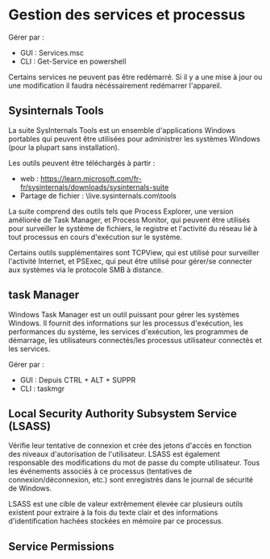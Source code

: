 # Gestion des services et processus

Gérer par :

* GUI : Services.msc
* CLI : Get-Service en powershell

Certains services ne peuvent pas être redémarré. Si il y a une mise à jour ou une modification il faudra nécéssairement redémarrer l'appareil.

## Sysinternals Tools

La suite SysInternals Tools est un ensemble d'applications Windows portables qui peuvent être utilisées pour administrer les systèmes Windows (pour la plupart sans installation). 

Les outils peuvent être téléchargés à partir :

* web : https://learn.microsoft.com/fr-fr/sysinternals/downloads/sysinternals-suite
* Partage de fichier : \\live.sysinternals.com\tools


La suite comprend des outils tels que Process Explorer, une version améliorée de Task Manager, et Process Monitor, qui peuvent être utilisés pour surveiller le système de fichiers, le registre et l'activité du réseau lié à tout processus en cours d'exécution sur le système. 

Certains outils supplémentaires sont TCPView, qui est utilisé pour surveiller l'activité Internet, et PSExec, qui peut être utilisé pour gérer/se connecter aux systèmes via le protocole SMB à distance.


## task Manager 

Windows Task Manager est un outil puissant pour gérer les systèmes Windows. Il fournit des informations sur les processus d'exécution, les performances du système, les services d'exécution, les programmes de démarrage, les utilisateurs connectés/les processus utilisateur connectés et les services.

Gérer par :

* GUI : Depuis CTRL + ALT + SUPPR
* CLI : taskmgr

## Local Security Authority Subsystem Service (LSASS) 

Vérifie leur tentative de connexion et crée des jetons d'accès en fonction des niveaux d'autorisation de l'utilisateur. LSASS est également responsable des modifications du mot de passe du compte utilisateur. Tous les événements associés à ce processus (tentatives de connexion/déconnexion, etc.) sont enregistrés dans le journal de sécurité de Windows. 

LSASS est une cible de valeur extrêmement élevée car plusieurs outils existent pour extraire à la fois du texte clair et des informations d'identification hachées stockées en mémoire par ce processus.

## Service Permissions

